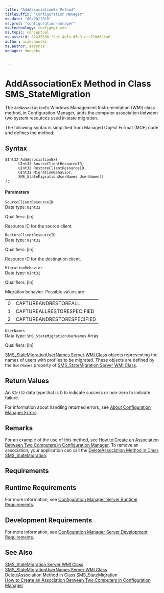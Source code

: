 ```yaml
---
title: "AddAssociationEx Method"
titleSuffix: "Configuration Manager"
ms.date: "09/20/2016"
ms.prod: "configuration-manager"
ms.technology: configmgr-sdk
ms.topic: conceptual
ms.assetid: 82a3558b-f2ef-4dfa-85e9-ccc720862fa0
author: aczechowski
ms.author: aaroncz
manager: dougeby


---
```

# AddAssociationEx Method in Class SMS_StateMigration
The `AddAssociationEx` Windows Management Instrumentation (WMI) class method, in Configuration Manager, adds the computer association between two system resources used in state migration.  

 The following syntax is simplified from Managed Object Format (MOF) code and defines the method.  

## Syntax  

```  
SInt32 AddAssociationEx(  
      UInt32 SourceClientResourceID,  
      UInt32 RestoreClientResourceID,  
      UInt32 MigrationBehavior,  
      SMS_StateMigrationUserNames UserNames[]  
);  
```  

#### Parameters  
 `SourceClientResourceID`  
 Data type: `UInt32`  

 Qualifiers: [in]  

 Resource ID for the source client.  

 `RestoreClientResourceID`  
 Data type: `UInt32`  

 Qualifiers: [in]  

 Resource ID for the destination client.  

 `MigrationBehavior`  
 Data type: `UInt32`  

 Qualifiers: [in]  

 Migration behavior. Possible values are:  

|||  
|-|-|  
|0|CAPTUREANDRESTOREALL|  
|1|CAPTUREALLRESTORESPECIFIED|  
|2|CAPTUREANDRESTORESPECIFIED|  

 `UserNames`  
 Data type: `SMS_StateMigrationUserNames` Array  

 Qualifiers: [in]  

 [SMS_StateMigrationUserNames Server WMI Class](../../../develop/reference/osd/sms_statemigrationusernames-server-wmi-class.md) objects representing the names of users with profiles to be migrated. These objects are defined by the `UserNames` property of [SMS_StateMigration Server WMI Class](../../../develop/reference/osd/sms_statemigration-server-wmi-class.md).  

## Return Values  
 An `SInt32` data type that is 0 to indicate success or non-zero to indicate failure.  

 For information about handling returned errors, see [About Configuration Manager Errors](../../../develop/core/understand/about-configuration-manager-errors.md).  

## Remarks  
 For an example of the use of this method, see [How to Create an Association Between Two Computers in Configuration Manager](../../../develop/osd/how-to-create-an-association-between-two-computers-in-configuration-manager.md). To remove an association, your application can call the [DeleteAssociation Method in Class SMS_StateMigration](../../../develop/reference/osd/deleteassociation-method-in-class-sms_statemigration.md).  

## Requirements  

## Runtime Requirements  
 For more information, see [Configuration Manager Server Runtime Requirements](../../../develop/core/reqs/server-runtime-requirements.md).  

## Development Requirements  
 For more information, see [Configuration Manager Server Development Requirements](../../../develop/core/reqs/server-development-requirements.md).  

## See Also  
 [SMS_StateMigration Server WMI Class](../../../develop/reference/osd/sms_statemigration-server-wmi-class.md)   
 [SMS_StateMigrationUserNames Server WMI Class](../../../develop/reference/osd/sms_statemigrationusernames-server-wmi-class.md)   
 [DeleteAssociation Method in Class SMS_StateMigration](../../../develop/reference/osd/deleteassociation-method-in-class-sms_statemigration.md)   
 [How to Create an Association Between Two Computers in Configuration Manager](../../../develop/osd/how-to-create-an-association-between-two-computers-in-configuration-manager.md)
